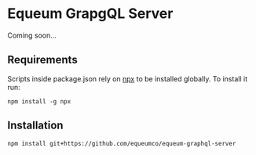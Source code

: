 # Equeum GrapgQL Server

Coming soon...

## Requirements

Scripts inside package.json rely on [npx](https://www.npmjs.com/package/npx) to be installed globally. To install it run:

```
npm install -g npx
```

## Installation

```
npm install git+https://github.com/equeumco/equeum-graphql-server